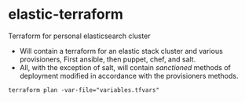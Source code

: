 # elastic-terraform
Terraform for personal elasticsearch cluster
- Will contain a terraform for an elastic stack cluster and various provisioners, First ansible, then puppet, chef, and salt.
- All, with the exception of salt, will contain _sanctioned_ methods of deployment modified in accordance with the provisioners methods.

```terraform plan -var-file="variables.tfvars"```